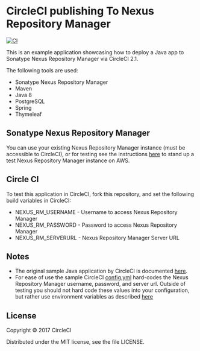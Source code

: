 # CircleCI publishing To Nexus Repository Manager
[![CI](https://circleci.com/gh/sonatype-nexus-community-circleci/circleci-nexus-demo.svg?style=shield&circle-token=:circle-token)](https://circleci.com/gh/sonatype-nexus-community-circleci/circleci-nexus-demo)

This is an example application showcasing how to deploy a Java app to Sonatype Nexus Repository Manager via CircleCI 2.1.

The following tools are used:

* Sonatype Nexus Repository Manager
* Maven
* Java 8
* PostgreSQL
* Spring
* Thymeleaf

## Sonatype Nexus Repository Manager
You can use your existing Nexus Repository Manager instance (must be accessible to CircleCI), or for testing see the instructions [here](https://help.sonatype.com/display/NXI/CloudFormation+-+Repository+Manager) to stand up a test Nexus Repository Manager instance on AWS.

## Circle CI
To test this application in CircleCI, fork this repository, and set the following build variables in CircleCI:
* NEXUS_RM_USERNAME - Username to access Nexus Repository Manager
* NEXUS_RM_PASSWORD - Password to access Nexus Repository Manager
* NEXUS_RM_SERVERURL - Nexus Repository Manager Server URL

## Notes
* The original sample Java application by CircleCI is documented [here](https://circleci.com/docs/2.0/language-java/).
* For ease of use the sample CircleCI [config.yml](.circleci/config.yml) hard-codes the Nexus Repository Manager username, password, and server url. Outside of testing you should not hard code these values into your configuration, but rather use environment variables as described [here](https://github.com/sonatype-nexus-community/circleci-nexus-orb#circleci-context-support)

## License

Copyright © 2017 CircleCI

Distributed under the MIT license, see the file LICENSE.
